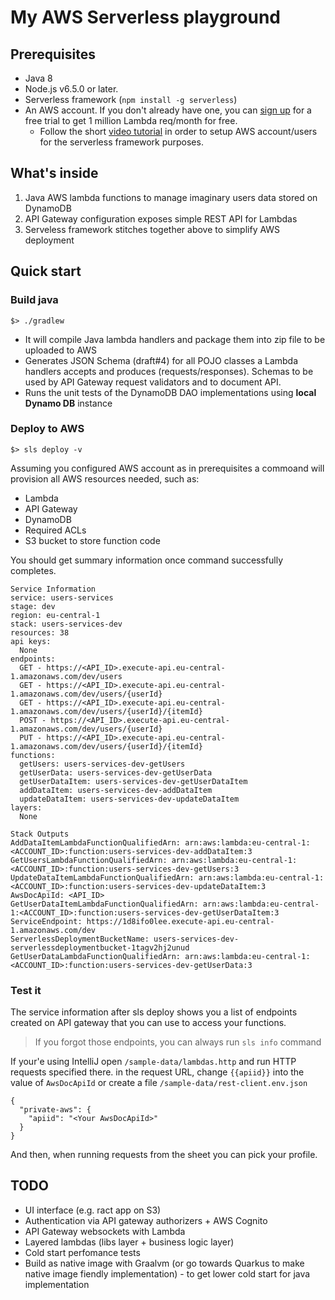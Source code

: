 # My AWS Serverless playground

## Prerequisites

* Java 8
* Node.js v6.5.0 or later.
* Serverless framework (`npm install -g serverless`)
* An AWS account. If you don't already have one, you can [sign up](https://aws.amazon.com/s/dm/optimization/server-side-test/free-tier/free_np/) for a free trial to get 1 million Lambda req/month for free.
  * Follow the short [video tutorial](https://www.youtube.com/watch?v=KngM5bfpttA) in order to setup AWS account/users for the serverless framework purposes.

## What's inside
1. Java AWS lambda functions to manage imaginary users data stored on DynamoDB
2. API Gateway configuration exposes simple REST API for Lambdas
3. Serveless framework stitches together above to simplify AWS deployment

## Quick start
### Build java
```
$> ./gradlew
```
- It will compile Java lambda handlers and package them into zip file to be uploaded to AWS
- Generates JSON Schema (draft#4) for all POJO classes a Lambda handlers accepts and produces (requests/responses). Schemas to be used by API Gateway request validators and to document API.
- Runs the unit tests of the DynamoDB DAO implementations using **local Dynamo DB** instance
### Deploy to AWS
```
$> sls deploy -v
```
Assuming you configured AWS account as in prerequisites a commoand will provision all AWS resources needed, such as:
- Lambda
- API Gateway
- DynamoDB
- Required ACLs
- S3 bucket to store function code

You should get summary information once command successfully completes.
```
Service Information
service: users-services
stage: dev
region: eu-central-1
stack: users-services-dev
resources: 38
api keys:
  None
endpoints:
  GET - https://<API_ID>.execute-api.eu-central-1.amazonaws.com/dev/users
  GET - https://<API_ID>.execute-api.eu-central-1.amazonaws.com/dev/users/{userId}
  GET - https://<API_ID>.execute-api.eu-central-1.amazonaws.com/dev/users/{userId}/{itemId}
  POST - https://<API_ID>.execute-api.eu-central-1.amazonaws.com/dev/users/{userId}
  PUT - https://<API_ID>.execute-api.eu-central-1.amazonaws.com/dev/users/{userId}/{itemId}
functions:
  getUsers: users-services-dev-getUsers
  getUserData: users-services-dev-getUserData
  getUserDataItem: users-services-dev-getUserDataItem
  addDataItem: users-services-dev-addDataItem
  updateDataItem: users-services-dev-updateDataItem
layers:
  None

Stack Outputs
AddDataItemLambdaFunctionQualifiedArn: arn:aws:lambda:eu-central-1:<ACCOUNT_ID>:function:users-services-dev-addDataItem:3
GetUsersLambdaFunctionQualifiedArn: arn:aws:lambda:eu-central-1:<ACCOUNT_ID>:function:users-services-dev-getUsers:3
UpdateDataItemLambdaFunctionQualifiedArn: arn:aws:lambda:eu-central-1:<ACCOUNT_ID>:function:users-services-dev-updateDataItem:3
AwsDocApiId: <API_ID>
GetUserDataItemLambdaFunctionQualifiedArn: arn:aws:lambda:eu-central-1:<ACCOUNT_ID>:function:users-services-dev-getUserDataItem:3
ServiceEndpoint: https://1d8ifo0lee.execute-api.eu-central-1.amazonaws.com/dev
ServerlessDeploymentBucketName: users-services-dev-serverlessdeploymentbucket-1tagv2hj2unud
GetUserDataLambdaFunctionQualifiedArn: arn:aws:lambda:eu-central-1:<ACCOUNT_ID>:function:users-services-dev-getUserData:3
```

### Test it
The service information after sls deploy shows you a list of endpoints created on API gateway that you can use to access your functions.
> If you forgot those endpoints, you can always run `sls info` command

If your'e using IntelliJ open `/sample-data/lambdas.http` and run HTTP requests specified there.
in the request URL, change `{{apiid}}` into the value of `AwsDocApiId` or create a file `/sample-data/rest-client.env.json`
```
{
  "private-aws": {
    "apiid": "<Your AwsDocApiId>"
  }
}
```
And then, when running requests from the sheet you can pick your profile.


## TODO
- UI interface (e.g. ract app on S3)
- Authentication via API gateway authorizers + AWS Cognito
- API Gateway websockets with Lambda
- Layered lambdas (libs layer + business logic layer)
- Cold start perfomance tests
- Build as native image with Graalvm (or go towards Quarkus to make native image fiendly implementation) - to get lower cold start for java implementation